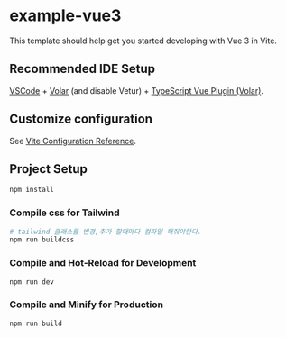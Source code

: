 # example-vue3

This template should help get you started developing with Vue 3 in Vite.

## Recommended IDE Setup

[VSCode](https://code.visualstudio.com/) + [Volar](https://marketplace.visualstudio.com/items?itemName=Vue.volar) (and disable Vetur) + [TypeScript Vue Plugin (Volar)](https://marketplace.visualstudio.com/items?itemName=Vue.vscode-typescript-vue-plugin).

## Customize configuration

See [Vite Configuration Reference](https://vitejs.dev/config/).

## Project Setup

```sh
npm install
```

### Compile css for Tailwind

```sh
# tailwind 클래스를 변경,추가 할때마다 컴파일 해줘야한다. 
npm run buildcss
```

### Compile and Hot-Reload for Development

```sh
npm run dev
```

### Compile and Minify for Production

```sh
npm run build
```
